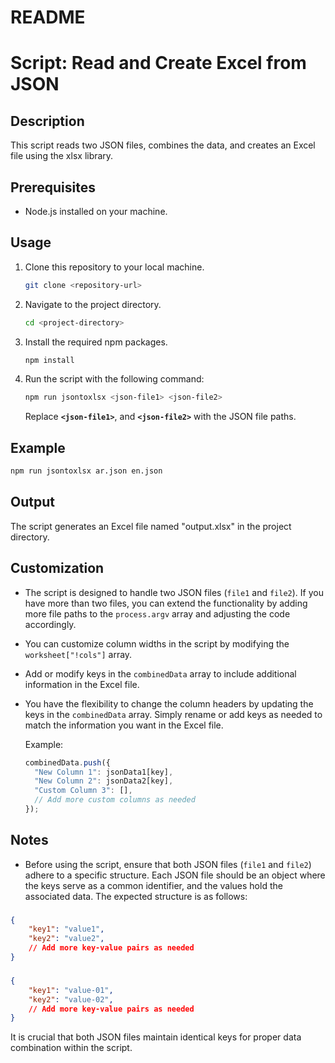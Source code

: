 # README

# Script: Read and Create Excel from JSON

## Description

This script reads two JSON files, combines the data, and creates an Excel file using the xlsx library.

## Prerequisites

- Node.js installed on your machine.

## Usage

1. Clone this repository to your local machine.
    
    ```bash
    git clone <repository-url>
    ```
    
2. Navigate to the project directory.
    
    ```bash
    cd <project-directory>
    ```
    
3. Install the required npm packages.
    
    ```bash
    npm install
    ```
    
4. Run the script with the following command:
    
    ```bash
    npm run jsontoxlsx <json-file1> <json-file2>
    ```
    
    Replace **`<json-file1>`**, and **`<json-file2>`** with the JSON file paths.
    

## Example

```bash
npm run jsontoxlsx ar.json en.json
```

## Output

The script generates an Excel file named "output.xlsx" in the project directory.

## ****Customization****

- The script is designed to handle two JSON files (`file1` and `file2`). If you have more than two files, you can extend the functionality by adding more file paths to the `process.argv` array and adjusting the code accordingly.
- You can customize column widths in the script by modifying the `worksheet["!cols"]` array.
- Add or modify keys in the `combinedData` array to include additional information in the Excel file.
- You have the flexibility to change the column headers by updating the keys in the `combinedData` array. Simply rename or add keys as needed to match the information you want in the Excel file.
    
    Example:
    
    ```jsx
    combinedData.push({
      "New Column 1": jsonData1[key],
      "New Column 2": jsonData2[key],
      "Custom Column 3": [],
      // Add more custom columns as needed
    });
    ```
    

## ****Notes****

- Before using the script, ensure that both JSON files (`file1` and `file2`) adhere to a specific structure. Each JSON file should be an object where the keys serve as a common identifier, and the values hold the associated data. The expected structure is as follows:

### <file-1>
```json 
{
    "key1": "value1",
    "key2": "value2",
    // Add more key-value pairs as needed
}
```
### <file-2>
```json 
{
    "key1": "value-01",
    "key2": "value-02",
    // Add more key-value pairs as needed
}
```

It is crucial that both JSON files maintain identical keys for proper data combination within the script.